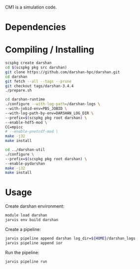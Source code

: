 CM1 is a simulation code.

# Dependencies

# Compiling / Installing

```bash
scspkg create darshan
cd $(scspkg pkg src darshan)
git clone https://github.com/darshan-hpc/darshan.git
cd darshan
git fetch --all --tags --prune
git checkout tags/darshan-3.4.4
./prepare.sh

cd darshan-runtime
./configure --with-log-path=/darshan-logs \
--with-jobid-env=PBS_JOBID \
--with-log-path-by-env=DARSHAN_LOG_DIR \
--prefix=$(scspkg pkg root darshan) \
--enable-hdf5-mod \
CC=mpicc
# --enable-pnetcdf-mod \
make -j32
make install

cd ../darshan-util
./configure \
--prefix=$(scspkg pkg root darshan) \
--enable-pydarshan
make -j32
make install
```

# Usage

Create darshan environment:
```bash
module load darshan
jarvis env build darshan
```

Create a pipeline:
```bash
jarvis pipeline append darshan log_dir=${HOME}/darshan_logs
jarvis pipeline append ior
```

Run the pipeline:
```bash
jarvis pipeline run
```